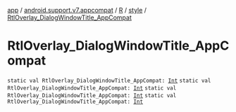 [app](../../../index.md) / [android.support.v7.appcompat](../../index.md) / [R](../index.md) / [style](index.md) / [RtlOverlay_DialogWindowTitle_AppCompat](.)

# RtlOverlay_DialogWindowTitle_AppCompat

`static val RtlOverlay_DialogWindowTitle_AppCompat: `[`Int`](https://kotlinlang.org/api/latest/jvm/stdlib/kotlin/-int/index.html)
`static val RtlOverlay_DialogWindowTitle_AppCompat: `[`Int`](https://kotlinlang.org/api/latest/jvm/stdlib/kotlin/-int/index.html)
`static val RtlOverlay_DialogWindowTitle_AppCompat: `[`Int`](https://kotlinlang.org/api/latest/jvm/stdlib/kotlin/-int/index.html)
`static val RtlOverlay_DialogWindowTitle_AppCompat: `[`Int`](https://kotlinlang.org/api/latest/jvm/stdlib/kotlin/-int/index.html)